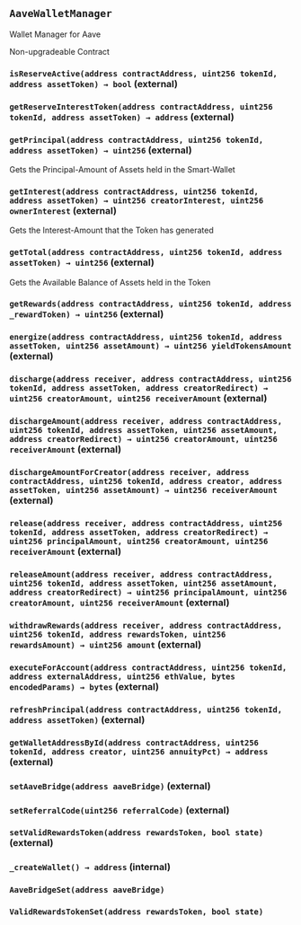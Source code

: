 ## `AaveWalletManager`

Wallet Manager for Aave


Non-upgradeable Contract


### `isReserveActive(address contractAddress, uint256 tokenId, address assetToken) → bool` (external)





### `getReserveInterestToken(address contractAddress, uint256 tokenId, address assetToken) → address` (external)





### `getPrincipal(address contractAddress, uint256 tokenId, address assetToken) → uint256` (external)

Gets the Principal-Amount of Assets held in the Smart-Wallet




### `getInterest(address contractAddress, uint256 tokenId, address assetToken) → uint256 creatorInterest, uint256 ownerInterest` (external)

Gets the Interest-Amount that the Token has generated




### `getTotal(address contractAddress, uint256 tokenId, address assetToken) → uint256` (external)

Gets the Available Balance of Assets held in the Token




### `getRewards(address contractAddress, uint256 tokenId, address _rewardToken) → uint256` (external)





### `energize(address contractAddress, uint256 tokenId, address assetToken, uint256 assetAmount) → uint256 yieldTokensAmount` (external)





### `discharge(address receiver, address contractAddress, uint256 tokenId, address assetToken, address creatorRedirect) → uint256 creatorAmount, uint256 receiverAmount` (external)





### `dischargeAmount(address receiver, address contractAddress, uint256 tokenId, address assetToken, uint256 assetAmount, address creatorRedirect) → uint256 creatorAmount, uint256 receiverAmount` (external)





### `dischargeAmountForCreator(address receiver, address contractAddress, uint256 tokenId, address creator, address assetToken, uint256 assetAmount) → uint256 receiverAmount` (external)





### `release(address receiver, address contractAddress, uint256 tokenId, address assetToken, address creatorRedirect) → uint256 principalAmount, uint256 creatorAmount, uint256 receiverAmount` (external)





### `releaseAmount(address receiver, address contractAddress, uint256 tokenId, address assetToken, uint256 assetAmount, address creatorRedirect) → uint256 principalAmount, uint256 creatorAmount, uint256 receiverAmount` (external)





### `withdrawRewards(address receiver, address contractAddress, uint256 tokenId, address rewardsToken, uint256 rewardsAmount) → uint256 amount` (external)





### `executeForAccount(address contractAddress, uint256 tokenId, address externalAddress, uint256 ethValue, bytes encodedParams) → bytes` (external)





### `refreshPrincipal(address contractAddress, uint256 tokenId, address assetToken)` (external)





### `getWalletAddressById(address contractAddress, uint256 tokenId, address creator, uint256 annuityPct) → address` (external)





### `setAaveBridge(address aaveBridge)` (external)





### `setReferralCode(uint256 referralCode)` (external)





### `setValidRewardsToken(address rewardsToken, bool state)` (external)





### `_createWallet() → address` (internal)






### `AaveBridgeSet(address aaveBridge)`





### `ValidRewardsTokenSet(address rewardsToken, bool state)`





